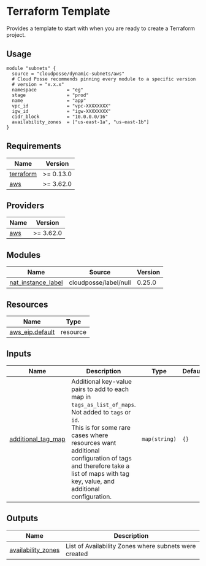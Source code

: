 <!-- markdownlint-disable -->

# Terraform Template
Provides a template to start with when you are ready to create a Terraform project. 


## Usage

```hcl
module "subnets" {
  source = "cloudposse/dynamic-subnets/aws"
  # Cloud Posse recommends pinning every module to a specific version
  # version = "x.x.x"
  namespace           = "eg"
  stage               = "prod"
  name                = "app"
  vpc_id              = "vpc-XXXXXXXX"
  igw_id              = "igw-XXXXXXXX"
  cidr_block          = "10.0.0.0/16"
  availability_zones  = ["us-east-1a", "us-east-1b"]
}
```

## Requirements

| Name                                                                     | Version   |
| ------------------------------------------------------------------------ | --------- |
| <a name="requirement_terraform"></a> [terraform](#requirement_terraform) | >= 0.13.0 |
| <a name="requirement_aws"></a> [aws](#requirement_aws)                   | >= 3.62.0 |

## Providers

| Name                                             | Version   |
| ------------------------------------------------ | --------- |
| <a name="provider_aws"></a> [aws](#provider_aws) | >= 3.62.0 |

## Modules

| Name                                                                                      | Source                | Version |
| ----------------------------------------------------------------------------------------- | --------------------- | ------- |
| <a name="module_nat_instance_label"></a> [nat_instance_label](#module_nat_instance_label) | cloudposse/label/null | 0.25.0  |

## Resources

| Name                                                                                               | Type     |
| -------------------------------------------------------------------------------------------------- | -------- |
| [aws_eip.default](https://registry.terraform.io/providers/hashicorp/aws/latest/docs/resources/eip) | resource |

## Inputs

| Name                                                                                    | Description                                                                                                                                                                                                                                                                        | Type          | Default | Required |
| --------------------------------------------------------------------------------------- | ---------------------------------------------------------------------------------------------------------------------------------------------------------------------------------------------------------------------------------------------------------------------------------- | ------------- | ------- | :------: |
| <a name="input_additional_tag_map"></a> [additional_tag_map](#input_additional_tag_map) | Additional key-value pairs to add to each map in `tags_as_list_of_maps`. Not added to `tags` or `id`.<br>This is for some rare cases where resources want additional configuration of tags<br>and therefore take a list of maps with tag key, value, and additional configuration. | `map(string)` | `{}`    |    no    |


## Outputs

| Name                                                                                      | Description                                           |
| ----------------------------------------------------------------------------------------- | ----------------------------------------------------- |
| <a name="output_availability_zones"></a> [availability_zones](#output_availability_zones) | List of Availability Zones where subnets were created |

